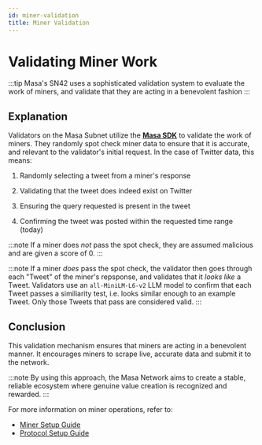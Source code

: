 ```yaml
---
id: miner-validation
title: Miner Validation
---
```


# Validating Miner Work

:::tip
Masa's SN42 uses a sophisticated validation system to evaluate the work of miners, and validate that they are acting in a benevolent fashion
:::

## Explanation

Validators on the Masa Subnet utilize the **[Masa SDK](https://pypi.org/project/masa-ai/)** to validate the work of miners. They randomly spot check miner data to ensure that it is accurate, and relevant to the validator's initial request. In the case of Twitter data, this means:

1. Randomly selecting a tweet from a miner's response

2. Validating that the tweet does indeed exist on Twitter

3. Ensuring the query requested is present in the tweet

4. Confirming the tweet was posted within the requested time range (today)

:::note
If a miner does _not_ pass the spot check, they are assumed malicious and are given a score of 0.
:::

:::note
If a miner _does_ pass the spot check, the validator then goes through each "Tweet" of the miner's repsponse, and validates that it _looks like_ a Tweet. Validators use an `all-MiniLM-L6-v2` LLM model to confirm that each Tweet passes a similiarity test, i.e. looks similar enough to an example Tweet. Only those Tweets that pass are considered valid.
:::

## Conclusion

This validation mechanism ensures that miners are acting in a benevolent manner. It encourages miners to scrape live, accurate data and submit it to the network.

:::note
By using this approach, the Masa Network aims to create a stable, reliable ecosystem where genuine value creation is recognized and rewarded.
:::

For more information on miner operations, refer to:

- [Miner Setup Guide](../masa-subnet/miner/0-intro.md)
- [Protocol Setup Guide](../masa-protocol/protocol-digital-ocean-setup.md)
